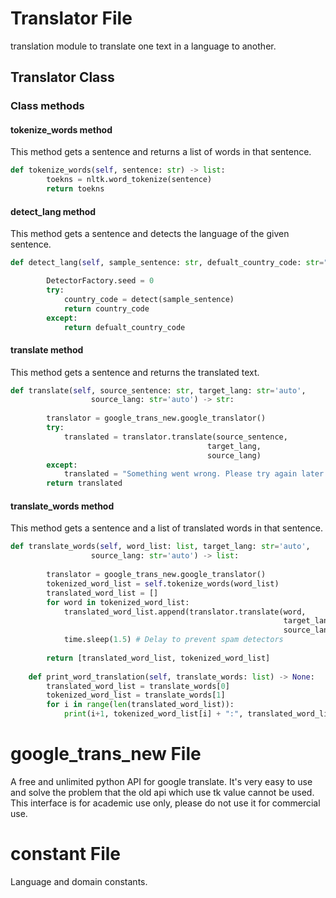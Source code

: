 # Translator File
translation module to translate one text in a language to another.

## Translator Class

### Class methods

#### tokenize_words method
This method gets a sentence and returns a list of words in that sentence.

```py
def tokenize_words(self, sentence: str) -> list:
        toekns = nltk.word_tokenize(sentence)
        return toekns
```

#### detect_lang method
This method gets a sentence and detects the language of the given sentence.

```py
def detect_lang(self, sample_sentence: str, defualt_country_code: str="en") -> str:

        DetectorFactory.seed = 0
        try:
            country_code = detect(sample_sentence)
            return country_code
        except:
            return defualt_country_code
```

#### translate method
This method gets a sentence and returns the translated text.

```py
def translate(self, source_sentence: str, target_lang: str='auto', 
                  source_lang: str='auto') -> str:
                  
        translator = google_trans_new.google_translator()
        try:
            translated = translator.translate(source_sentence,
                                            target_lang,
                                            source_lang)
        except:
            translated = "Something went wrong. Please try again later."
        return translated
```

#### translate_words method
This method gets a sentence and a list of translated words in that sentence.

```py
def translate_words(self, word_list: list, target_lang: str='auto', 
                  source_lang: str='auto') -> list:
                  
        translator = google_trans_new.google_translator()
        tokenized_word_list = self.tokenize_words(word_list)
        translated_word_list = []
        for word in tokenized_word_list:
            translated_word_list.append(translator.translate(word,
                                                             target_lang,
                                                             source_lang))
            time.sleep(1.5) # Delay to prevent spam detectors
        
        return [translated_word_list, tokenized_word_list]
    
    def print_word_translation(self, translate_words: list) -> None:
        translated_word_list = translate_words[0]
        tokenized_word_list = translate_words[1]
        for i in range(len(translated_word_list)):
            print(i+1, tokenized_word_list[i] + ":", translated_word_list[i])
```

# google_trans_new File

A free and unlimited python API for google translate.
It's very easy to use and solve the problem that the old api which use tk value cannot be used.
This interface is for academic use only, please do not use it for commercial use.

# constant File

Language and domain constants.
